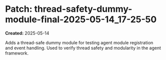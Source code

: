 # Patch: thread-safety-dummy-module-final-2025-05-14_17-25-50

**Created:** 2025-05-14

Adds a thread-safe dummy module for testing agent module registration and event handling. Used to verify thread safety and modularity in the agent framework.
